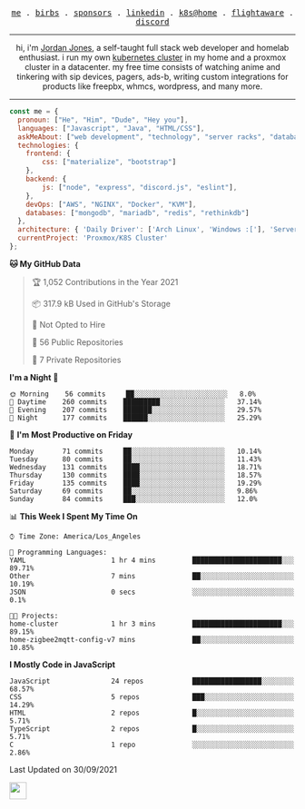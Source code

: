 <p align="center">
  <samp>
    <a href="https://jordanjones.org/">me</a> .
    <a href="https://twitter.com/kashalls">birbs</a> .
    <a href="https://github.com/sponsors/kashalls">sponsors</a> .
    <a href="https://linkedin.com/in/jordpjones">linkedin</a> .
    <a href="https://github.com/kashalls/home-cluster">k8s@home</a> .
    <a href="https://flightaware.com/adsb/stats/user/kashalls">flightaware</a> .
    <a href="https://discord.gg/ctgrp8k">discord</a>
  </samp>
</p>

---

<p align="center">hi, i'm <a href="https://jordanjones.org/">Jordan Jones</a>, a self-taught full stack web developer and homelab enthusiast. i run my own <a href="https://github.com/kashalls/home-cluster">kubernetes cluster</a> in my home and a proxmox cluster in a datacenter. my free time consists of watching anime and tinkering with sip devices, pagers, ads-b, writing custom integrations for products like freepbx, whmcs, wordpress, and many more.</p>

---


```javascript
const me = {
  pronoun: ["He", "Him", "Dude", "Hey you"],
  languages: ["Javascript", "Java", "HTML/CSS"],
  askMeAbout: ["web development", "technology", "server racks", "databases"],
  technologies: {
    frontend: {
        css: ["materialize", "bootstrap"]
    },
    backend: {
        js: ["node", "express", "discord.js", "eslint"],
    },
    devOps: ["AWS", "NGINX", "Docker", "KVM"],
    databases: ["mongodb", "mariadb", "redis", "rethinkdb"]
  },
  architecture: { 'Daily Driver': ['Arch Linux', 'Windows :['], 'Server Applications': 'Ubuntu Focal' },
  currentProject: 'Proxmox/K8S Cluster'
};
```

<!--START_SECTION:waka-->
**🐱 My GitHub Data** 

> 🏆 1,052 Contributions in the Year 2021
 > 
> 📦 317.9 kB Used in GitHub's Storage 
 > 
> 🚫 Not Opted to Hire
 > 
> 📜 56 Public Repositories 
 > 
> 🔑 7 Private Repositories  
 > 
**I'm a Night 🦉** 

```text
🌞 Morning    56 commits     ██░░░░░░░░░░░░░░░░░░░░░░░   8.0% 
🌆 Daytime    260 commits    █████████░░░░░░░░░░░░░░░░   37.14% 
🌃 Evening    207 commits    ███████░░░░░░░░░░░░░░░░░░   29.57% 
🌙 Night      177 commits    ██████░░░░░░░░░░░░░░░░░░░   25.29%

```
📅 **I'm Most Productive on Friday** 

```text
Monday       71 commits     ██░░░░░░░░░░░░░░░░░░░░░░░   10.14% 
Tuesday      80 commits     ██░░░░░░░░░░░░░░░░░░░░░░░   11.43% 
Wednesday    131 commits    ████░░░░░░░░░░░░░░░░░░░░░   18.71% 
Thursday     130 commits    ████░░░░░░░░░░░░░░░░░░░░░   18.57% 
Friday       135 commits    ████░░░░░░░░░░░░░░░░░░░░░   19.29% 
Saturday     69 commits     ██░░░░░░░░░░░░░░░░░░░░░░░   9.86% 
Sunday       84 commits     ███░░░░░░░░░░░░░░░░░░░░░░   12.0%

```


📊 **This Week I Spent My Time On** 

```text
⌚︎ Time Zone: America/Los_Angeles

💬 Programming Languages: 
YAML                     1 hr 4 mins         ██████████████████████░░░   89.71% 
Other                    7 mins              ██░░░░░░░░░░░░░░░░░░░░░░░   10.19% 
JSON                     0 secs              ░░░░░░░░░░░░░░░░░░░░░░░░░   0.1%

🐱‍💻 Projects: 
home-cluster             1 hr 3 mins         ██████████████████████░░░   89.15% 
home-zigbee2mqtt-config-v7 mins              ██░░░░░░░░░░░░░░░░░░░░░░░   10.85%

```

**I Mostly Code in JavaScript** 

```text
JavaScript               24 repos            █████████████████░░░░░░░░   68.57% 
CSS                      5 repos             ███░░░░░░░░░░░░░░░░░░░░░░   14.29% 
HTML                     2 repos             █░░░░░░░░░░░░░░░░░░░░░░░░   5.71% 
TypeScript               2 repos             █░░░░░░░░░░░░░░░░░░░░░░░░   5.71% 
C                        1 repo              ░░░░░░░░░░░░░░░░░░░░░░░░░   2.86%

```



 Last Updated on 30/09/2021
<!--END_SECTION:waka-->

<img src="https://media.giphy.com/media/WUlplcMpOCEmTGBtBW/giphy.gif" width="30">